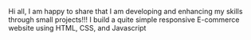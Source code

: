 Hi all, I am happy to share that I am developing and enhancing my skills through small projects!!! I build a quite simple responsive E-commerce website using HTML, CSS, and Javascript
